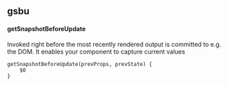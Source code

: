 ## gsbu
#### getSnapshotBeforeUpdate
Invoked right before the most recently rendered output is committed to e.g. the DOM. It enables your component to capture current values
```
getSnapshotBeforeUpdate(prevProps, prevState) {
	$0
}

```